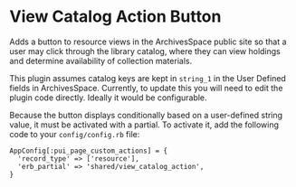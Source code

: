 # View Catalog Action Button

Adds a button to resource views in the ArchivesSpace public site so that a user may click through the library catalog, where they can view holdings and determine availability of collection materials.

This plugin assumes catalog keys are kept in `string_1` in the User Defined fields in ArchivesSpace. Currently, to update this you will need to edit the plugin code directly. Ideally it would be configurable.

Because the button displays conditionally based on a user-defined string value, it must be activated with a partial. To activate it, add the following code to your `config/config.rb` file:

```
AppConfig[:pui_page_custom_actions] = {
  'record_type' => ['resource'],
  'erb_partial' => 'shared/view_catalog_action',
}
```
